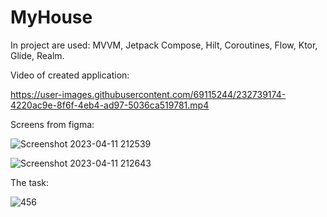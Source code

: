 # MyHouse
In project are used: MVVM, Jetpack Compose, Hilt, Coroutines, Flow, Ktor, Glide, Realm.

Video of created application:

https://user-images.githubusercontent.com/69115244/232739174-4220ac9e-8f6f-4eb4-ad97-5036ca519781.mp4

Screens from figma:

![Screenshot 2023-04-11 212539](https://user-images.githubusercontent.com/69115244/232740127-b1fcf228-b5a7-4df7-9134-73b9be5c234c.png)

![Screenshot 2023-04-11 212643](https://user-images.githubusercontent.com/69115244/232740148-29291faf-d86a-4f3a-ba2c-6dd0645e8199.png)

The task:

![456](https://user-images.githubusercontent.com/69115244/232739856-7e408943-9b65-4296-891f-d12eab45a62a.png)
